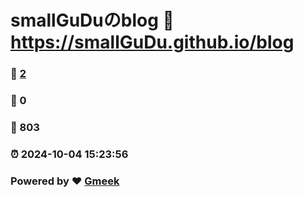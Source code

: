 # smallGuDuのblog :link: https://smallGuDu.github.io/blog 
### :page_facing_up: [2](https://smallGuDu.github.io/blog/tag.html) 
### :speech_balloon: 0 
### :hibiscus: 803 
### :alarm_clock: 2024-10-04 15:23:56 
### Powered by :heart: [Gmeek](https://github.com/Meekdai/Gmeek)
